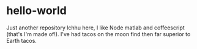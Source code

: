 # hello-world
Just another repository
lchhu here, I like Node matlab and coffeescript (that's I'm made of!).
I've had tacos on the moon find then far superior to Earth tacos.
